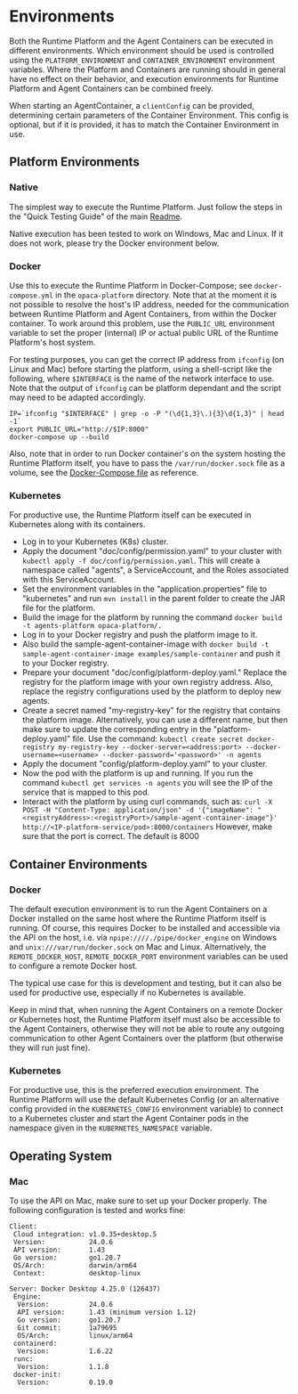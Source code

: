 # Environments

Both the Runtime Platform and the Agent Containers can be executed in different environments. Which environment should be used is controlled using the `PLATFORM_ENVIRONMENT` and `CONTAINER_ENVIRONMENT` environment variables. Where the Platform and Containers are running should in general have no effect on their behavior, and execution environments for Runtime Platform and Agent Containers can be combined freely.

When starting an AgentContainer, a `clientConfig` can be provided, determining certain parameters of the Container Environment. This config is optional, but if it is provided, it has to match the Container Environment in use.


## Platform Environments

### Native

The simplest way to execute the Runtime Platform. Just follow the steps in the "Quick Testing Guide" of the main [Readme](../README.md).

Native execution has been tested to work on Windows, Mac and Linux. If it does not work, please try the Docker environment below.

### Docker

Use this to execute the Runtime Platform in Docker-Compose; see `docker-compose.yml` in the `opaca-platform` directory. Note that at the moment it is not possible to resolve the host's IP address, needed for the communication between Runtime Platform and Agent Containers, from within the Docker container. To work around this problem, use the `PUBLIC_URL` environment variable to set the proper (internal) IP or actual public URL of the Runtime Platform's host system.

For testing purposes, you can get the correct IP address from `ifconfig` (on Linux and Mac) before starting the platform, using a shell-script like the following, where `$INTERFACE` is the name of the network interface to use. Note that the output of `ifconfig` can be platform dependant and the script may need to be adapted accordingly.

```
IP=`ifconfig "$INTERFACE" | grep -o -P "(\d{1,3}\.){3}\d{1,3}" | head -1`
export PUBLIC_URL="http://$IP:8000"
docker-compose up --build
```

Also, note that in order to run Docker container's on the system hosting the Runtime Platform itself, you have to pass the `/var/run/docker.sock` file as a volume, see the [Docker-Compose file](../opaca-platform/docker-compose.yml) as reference.

### Kubernetes

For productive use, the Runtime Platform itself can be executed in Kubernetes along with its containers.

* Log in to your Kubernetes (K8s) cluster.
* Apply the document "doc/config/permission.yaml" to your cluster with `kubectl apply -f doc/config/permission.yaml`. This will create a namespace called "agents", a ServiceAccount, and the Roles associated with this ServiceAccount.
* Set the environment variables in the "application.properties" file to "kubernetes" and run `mvn install` in the parent folder to create the JAR file for the platform.
* Build the image for the platform by running the command `docker build -t agents-platform opaca-platform/.`
* Log in to your Docker registry and push the platform image to it.
* Also build the sample-agent-container-image with `docker build -t sample-agent-container-image examples/sample-container` and push it to your Docker registry.
* Prepare your document "doc/config/platform-deploy.yaml." Replace the registry for the platform image with your own registry address. Also, replace the registry configurations used by the platform to deploy new agents.
* Create a secret named "my-registry-key" for the registry that contains the platform image. Alternatively, you can use a different name, but then make sure to update the corresponding entry in the "platform-deploy.yaml" file. Use the command: `kubectl create secret docker-registry my-registry-key --docker-server=<address:port> --docker-username=<username> --docker-password='<password>' -n agents`
* Apply the document "config/platform-deploy.yaml" to your cluster.
* Now the pod with the platform is up and running. If you run the command `kubectl get services -n agents` you will see the IP of the service that is mapped to this pod.
* Interact with the platform by using curl commands, such as: `curl -X POST -H "Content-Type: application/json" -d '{"imageName": "<registryAddress>:<registryPort>/sample-agent-container-image"}' http://<IP-platform-service/pod>:8000/containers` However, make sure that the port is correct. The default is 8000


## Container Environments

### Docker

The default execution environment is to run the Agent Containers on a Docker installed on the same host where the Runtime Platform itself is running. Of course, this requires Docker to be installed and accessible via the API on the host, i.e. via `npipe:////./pipe/docker_engine` on Windows and `unix:///var/run/docker.sock` on Mac and Linux. Alternatively, the `REMOTE_DOCKER_HOST`, `REMOTE_DOCKER_PORT` environment variables can be used to configure a remote Docker host.

The typical use case for this is development and testing, but it can also be used for productive use, especially if no Kubernetes is available.

Keep in mind that, when running the Agent Containers on a remote Docker or Kubernetes host, the Runtime Platform itself must also be accessible to the Agent Containers, otherwise they will not be able to route any outgoing communication to other Agent Containers over the platform (but otherwise they will run just fine).

### Kubernetes

For productive use, this is the preferred execution environment. The Runtime Platform will use the default Kubernetes Config (or an alternative config provided in the `KUBERNETES_CONFIG` environment variable) to connect to a Kubernetes cluster and start the Agent Container pods in the namespace given in the `KUBERNETES_NAMESPACE` variable.

## Operating System

### Mac
To use the API on Mac, make sure to set up your Docker properly. The following configuration is tested and works fine:
```
Client:
 Cloud integration: v1.0.35+desktop.5
 Version:           24.0.6
 API version:       1.43
 Go version:        go1.20.7
 OS/Arch:           darwin/arm64
 Context:           desktop-linux

Server: Docker Desktop 4.25.0 (126437)
 Engine:
  Version:          24.0.6
  API version:      1.43 (minimum version 1.12)
  Go version:       go1.20.7
  Git commit:       1a79695
  OS/Arch:          linux/arm64
 containerd:
  Version:          1.6.22
 runc:
  Version:          1.1.8
 docker-init:
  Version:          0.19.0
```